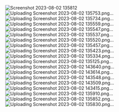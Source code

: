 ![Screenshot 2023-08-02 135812](https://github.com/prudhvikarri/restapi/assets/96285170/157ffe2f-80ee-4478-b777-e7f75130fe29)
![Uploading Screenshot 2023-08-02 135753.png…]()
![Uploading Screenshot 2023-08-02 135734.png…]()
![Uploading Screenshot 2023-08-02 135559.png…]()
![Uploading Screenshot 2023-08-02 135547.png…]()
![Uploading Screenshot 2023-08-02 135537.png…]()
![Uploading Screenshot 2023-08-02 135520.png…]()
![Uploading Screenshot 2023-08-02 135457.png…]()
![Uploading Screenshot 2023-08-02 135423.png…]()
![Uploading Screenshot 2023-08-02 135334.png…]()
![Uploading Screenshot 2023-08-02 135125.png…]()
![Uploading Screenshot 2023-08-02 143640.png…]()
![Uploading Screenshot 2023-08-02 143614.png…]()
![Uploading Screenshot 2023-08-02 143548.png…]()
![Uploading Screenshot 2023-08-02 143509.png…]()
![Uploading Screenshot 2023-08-02 143415.png…]()
![Uploading Screenshot 2023-08-02 135910.png…]()
![Uploading Screenshot 2023-08-02 135852.png…]()
![Uploading Screenshot 2023-08-02 135830.png…]()
